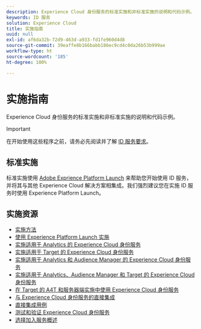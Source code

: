 ```yaml
---
description: Experience Cloud 身份服务的标准实施和非标准实施的说明和代码示例。
keywords: ID 服务
solution: Experience Cloud
title: 实施指南
uuid: null
exl-id: af6da32b-72d9-463d-a933-fd1fe960d4d8
source-git-commit: 39eaffe8b166babb186ec9cd4c0da26b53b999ae
workflow-type: ht
source-wordcount: '185'
ht-degree: 100%

---
```


# 实施指南

Experience Cloud 身份服务的标准实施和非标准实施的说明和代码示例。

>[!IMPORTANT]
>
>在开始使用这些程序之前，请务必先阅读并了解 [ID 服务要求](../reference/requirements.md)。

## 标准实施

标准实施使用 [Adobe Exprience Platform Launch](https://experienceleague.adobe.com/docs/experience-platform/tags/home.html) 来帮助您开始使用 ID 服务，并将其与其他 Experience Cloud 解决方案相集成。我们强烈建议您在实施 ID 服务时使用 Experience Platform Launch。

## 实施资源

* [实施方法](implementation-methods.md)
* [使用 Experience Platform Launch 实施](ecid-implement-with-launch.md)
* [实施适用于 Analytics 的 Experience Cloud 身份服务](setup-analytics.md)
* [实施适用于 Target 的 Experience Cloud 身份服务](setup-target.md)
* [实施适用于 Analytics 和 Audience Manager 的 Experience Cloud 身份服务](setup-aam-analytics.md)
* [实施适用于 Analytics、Audience Manager 和 Target 的 Experience Cloud 身份服务](setup-aam-analytics-target.md)
* [在 Target 的 A4T 和服务器端实施中使用 Experience Cloud 身份服务](ecid-a4t-target.md)
* [与 Experience Cloud 身份服务的直接集成](direct-integration.md)
* [直接集成用例](direct-integration-examples.md)
* [测试和验证 Experience Cloud 身份服务](test-verify.md)
* [选择加入服务概述](opt-in-service/optin-overview.md)
